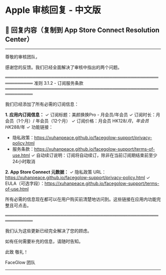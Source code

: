 # Apple 审核回复 - 中文版

## 📝 回复内容（复制到 App Store Connect Resolution Center）

---

尊敬的审核团队，

感谢您的反馈。我们已经全面解决了审核中指出的两个问题。

═══════════════════════════════════════════════════════════
准则 3.1.2 - 订阅服务条款
═══════════════════════════════════════════════════════════

我们已经添加了所有必需的订阅信息：

**1. 应用内订阅信息：**
✓ 订阅标题：美颜换换Pro - 月会员/年会员
✓ 订阅时长：月会员（1个月）/ 年会员（12个月）
✓ 订阅价格：月会员 HK$128/月，年会员 HK$288/年
✓ 功能链接：
  - 隐私政策：https://xuhanpeace.github.io/facegolow-support/privacy-policy.html
  - 服务条款：https://xuhanpeace.github.io/facegolow-support/terms-of-use.html
✓ 自动续订说明：订阅将自动续订，除非在当前订阅期结束前至少24小时取消

**2. App Store Connect 元数据：**
✓ 隐私政策 URL：https://xuhanpeace.github.io/facegolow-support/privacy-policy.html
✓ EULA（可选字段）：https://xuhanpeace.github.io/facegolow-support/terms-of-use.html

所有必需的信息现在都可以在用户购买前清楚地访问到。这些链接在应用内功能完整且可点击。

═══════════════════════════════════════════════════════════

我们认为这些更新已经完全解决了您的顾虑。

如有任何需要补充的信息，请随时告知。

此致
敬礼！

FaceGlow 团队

---

